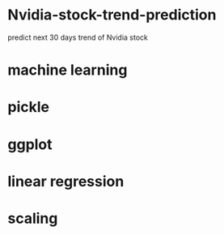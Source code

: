 # Nvidia-stock-trend-prediction
predict next 30 days trend of Nvidia stock

# machine learning
# pickle
# ggplot
# linear regression
# scaling
